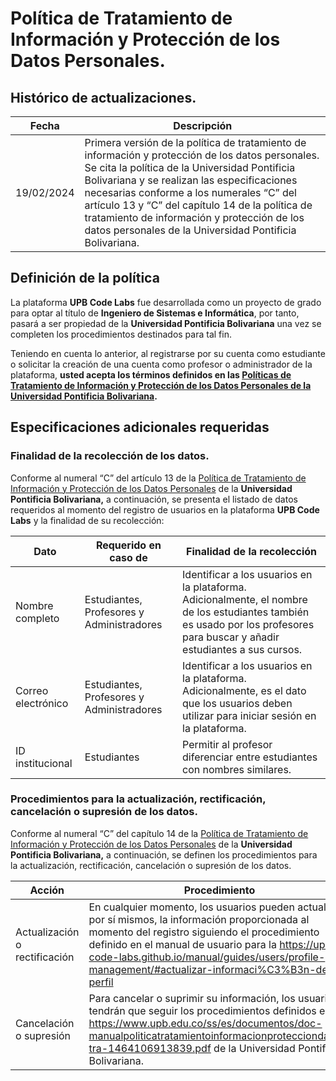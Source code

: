 # Política de Tratamiento de Información y Protección de los Datos Personales.

## Histórico de actualizaciones.

| Fecha      | Descripción                                                                                                                                                                                                                                                                                                                                                                                                  |
| ---------- | ------------------------------------------------------------------------------------------------------------------------------------------------------------------------------------------------------------------------------------------------------------------------------------------------------------------------------------------------------------------------------------------------------------ |
| 19/02/2024 | Primera versión de la política de tratamiento de información y protección de los datos personales. Se cita la política de la Universidad Pontificia Bolivariana y se realizan las especificaciones necesarias conforme a los numerales “C” del artículo 13 y “C” del capítulo 14 de la política de tratamiento de información y protección de los datos personales de la Universidad Pontificia Bolivariana. |

## Definición de la política

La plataforma **UPB Code Labs** fue desarrollada como un proyecto de grado para optar al título de **Ingeniero de Sistemas e Informática**, por tanto, pasará a ser propiedad de la **Universidad Pontificia Bolivariana** una vez se completen los procedimientos destinados para tal fin.

Teniendo en cuenta lo anterior, al registrarse por su cuenta como estudiante o solicitar la creación de una cuenta como profesor o administrador de la plataforma, **usted acepta los términos definidos en las [Políticas de Tratamiento de Información y Protección de los Datos Personales de la Universidad Pontificia Bolivariana](https://www.upb.edu.co/es/politica-de-privacidad-upb).**

## Especificaciones adicionales requeridas

### Finalidad de la recolección de los datos.

Conforme al numeral “C” del artículo 13 de la [Política de Tratamiento de Información y Protección de los Datos Personales](https://www.upb.edu.co/ss/es/documentos/doc-manualpoliticatratamientoinformacionprotecciondatos-tra-1464106913839.pdf) de la **Universidad Pontificia Bolivariana,** a continuación, se presenta el listado de datos requeridos al momento del registro de usuarios en la plataforma **UPB Code Labs** y la finalidad de su recolección:

| Dato               | Requerido en caso de                      | Finalidad de la recolección                                                                                                                                                  |
| ------------------ | ----------------------------------------- | ---------------------------------------------------------------------------------------------------------------------------------------------------------------------------- |
| Nombre completo    | Estudiantes, Profesores y Administradores | Identificar a los usuarios en la plataforma. Adicionalmente, el nombre de los estudiantes también es usado por los profesores para buscar y añadir estudiantes a sus cursos. |
| Correo electrónico | Estudiantes, Profesores y Administradores | Identificar a los usuarios en la plataforma. Adicionalmente, es el dato que los usuarios deben utilizar para iniciar sesión en la plataforma.                                |
| ID institucional   | Estudiantes                               | Permitir al profesor diferenciar entre estudiantes con nombres similares.                                                                                                    |

### Procedimientos para la actualización, rectificación, cancelación o supresión de los datos.

Conforme al numeral “C” del capítulo 14 de la [Política de Tratamiento de Información y Protección de los Datos Personales](https://www.upb.edu.co/ss/es/documentos/doc-manualpoliticatratamientoinformacionprotecciondatos-tra-1464106913839.pdf) de la **Universidad Pontificia Bolivariana,** a continuación, se definen los procedimientos para la actualización, rectificación, cancelación o supresión de los datos.

| Acción                        | Procedimiento                                                                                                                                                                                                                                                                                               |
| ----------------------------- | ----------------------------------------------------------------------------------------------------------------------------------------------------------------------------------------------------------------------------------------------------------------------------------------------------------- |
| Actualización o rectificación | En cualquier momento, los usuarios pueden actualizar, por sí mismos, la información proporcionada al momento del registro siguiendo el procedimiento definido en el manual de usuario para la https://upb-code-labs.github.io/manual/guides/users/profile-management/#actualizar-informaci%C3%B3n-de-perfil |
| Cancelación o supresión       | Para cancelar o suprimir su información, los usuarios tendrán que seguir los procedimientos definidos en la https://www.upb.edu.co/ss/es/documentos/doc-manualpoliticatratamientoinformacionprotecciondatos-tra-1464106913839.pdf de la Universidad Pontificia Bolivariana.                                 |
